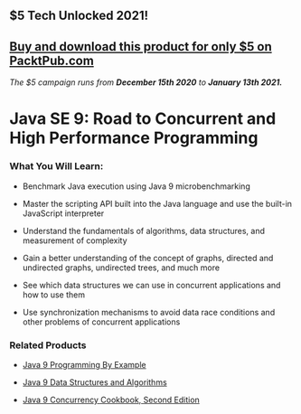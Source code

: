 ## $5 Tech Unlocked 2021!
[Buy and download this product for only $5 on PacktPub.com](https://www.packtpub.com/)
-----
*The $5 campaign         runs from __December 15th 2020__ to __January 13th 2021.__*

# Java SE 9: Road to Concurrent and High Performance Programming


### What You Will Learn:

* Benchmark Java execution using Java 9 microbenchmarking

* Master the scripting API built into the Java language and use the built-in JavaScript interpreter

* Understand the fundamentals of algorithms, data structures, and measurement of complexity

* Gain a better understanding of the concept of graphs, directed and undirected graphs, undirected trees, and much more

* See which data structures we can use in concurrent applications and how to use them

* Use synchronization mechanisms to avoid data race conditions and other problems of concurrent applications

### Related Products

* [Java 9 Programming By Example](https://www.packtpub.com/application-development/java-9-programming-example)

* [Java 9 Data Structures and Algorithms](https://www.packtpub.com/application-development/java-9-data-structures-and-algorithms)

* [Java 9 Concurrency Cookbook, Second Edition](https://www.packtpub.com/application-development/java-9-concurrency-cookbook-second-edition)